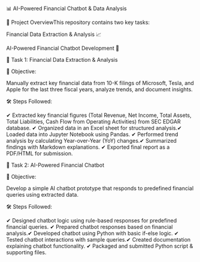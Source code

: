 📊 AI-Powered Financial Chatbot & Data Analysis

🚀 Project OverviewThis repository contains two key tasks:

Financial Data Extraction & Analysis 📈

AI-Powered Financial Chatbot Development 🤖

📌 Task 1: Financial Data Extraction & Analysis

🔹 Objective:

Manually extract key financial data from 10-K filings of Microsoft, Tesla, and Apple for the last three fiscal years, analyze trends, and document insights.

🛠 Steps Followed:

✔ Extracted key financial figures (Total Revenue, Net Income, Total Assets, Total Liabilities, Cash Flow from Operating Activities) from SEC EDGAR database.
✔ Organized data in an Excel sheet for structured analysis.✔ Loaded data into Jupyter Notebook using Pandas.
✔ Performed trend analysis by calculating Year-over-Year (YoY) changes.✔ Summarized findings with Markdown explanations.
✔ Exported final report as a PDF/HTML for submission.

🤖 Task 2: AI-Powered Financial Chatbot

🔹 Objective:

Develop a simple AI chatbot prototype that responds to predefined financial queries using extracted data.

🛠 Steps Followed:

✔ Designed chatbot logic using rule-based responses for predefined financial queries.
✔ Prepared chatbot responses based on financial analysis.✔ Developed chatbot using Python with basic if-else logic.
✔ Tested chatbot interactions with sample queries.✔ Created documentation explaining chatbot functionality.
✔ Packaged and submitted Python script & supporting files.
